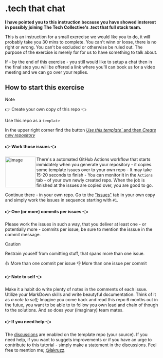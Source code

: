 # .tech that chat
**I have pointed you to this instruction because you have showed insterest in possibly joining The Tech Collective's .tect that full stack team.**

This is an instruction for a small exerecise we would like you to do, it will probably take you 30 mins to complete. 
You can't winn or loose, there is no right or wrong. You can't be excluded or otherwise be ruled out. The purpose of the exercise is merely 
for for us to have something to talk about.

If - by the end of this exercise - you still would like to setup a chat then in the final step you will be offered a link where you'll can book us 
for a video meeting and we can go over your replies.

## How to start this exercise


>[!NOTE]
> 👉 Create your own copy of this repo 👈
>
>Use this repo as a <code>template</code> 
>
>In the upper right corner find the button [_Use this template`_ and then _Create new repository_](/../../generate "Note that all links in GitHub issues, discussions and .md files opens default in the same tab as your current - so make it a habit to hold down CTRL (Windows & Linux) or ⌘ (Mac) when you click a link")


#### 👉 Work those issues 👈

<img width="100" align="left" alt="image" src="https://user-images.githubusercontent.com/155492/219313640-1328aefb-7695-41d2-bbef-5c5ffe6ab079.png"> There's a automated GitHub Actions workflow that starts immidately when you generate your repository - it copies some template issues over to your own repo - It may take 15-20 seconds to finish - You can monitor it in the `Actions` tab - of your own newly created repo. When the job is finished at the issues are copied over, you are good to go.

Continue there - in your own repo. Go to the ["issues"](../../issues) tab in your own copy and simply work the issues in sequence starting with `#1`.

#### 👉 One (or more) commits per issues 👈
Please work the issues in such a way, that you deliver at least one - or potentially more - commits per issue, be sure to mention the isssue in the commit message. 

>[!CAUTION]
>Restrain youself from comitting stuff,
>that spans more than one issue.
>
>  👍 More than one commit per issue
>  👎 More than one issue per commit

#### 👉 Note to self 👈

Make it a habit do write plenty of notes in the comments of each issue. Utilize your MarkDown skills and write beautyful documentation. Think of it as _a note to self;_ Imagine you come back and read this repo 6 months out in the futue, you want to be able to to follow you own lead and chain of though to the solutions. And so does your (imaginary) team mates.

#### 👉 If you need help 👈
The [discussions](https://github.com/thetechcollective/py-devx-intro/discussions "Note that all links in GitHub issues, discussions and .md files opens default in the same tab as your current - so make it a habit to hold down CTRL (Windows & Linux) or ⌘ (Mac) when you click a link") are enabled on the template repo (your source). If you need help, if you want to suggets improvements or if you have an urge to contribute to this tutorial - simply make a statement in the discussions. Feel free to mention me; [@lakruzz](https://github.com/lakruzz).



